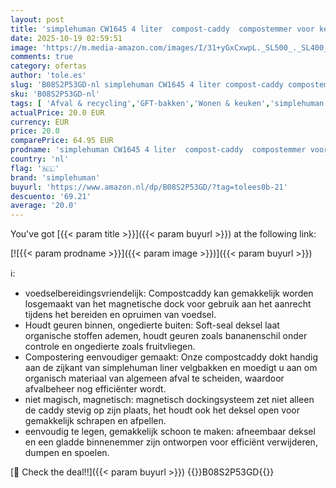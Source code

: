```yaml
---
layout: post
title: 'simplehuman CW1645 4 liter  compost-caddy  compostemmer voor keuken met deksel  geborsteld staal  5 jaar garantie'
date: 2025-10-19 02:59:51
image: 'https://m.media-amazon.com/images/I/31+yGxCxwpL._SL500_._SL400_.jpg'
comments: true
category: ofertas
author: 'tole.es'
slug: 'B08S2P53GD-nl simplehuman CW1645 4 liter compost-caddy compostemmer voor...'
sku: 'B08S2P53GD-nl'
tags: [ 'Afval & recycling','GFT-bakken','Wonen & keuken','simplehuman','🇳🇱', ]
actualPrice: 20.0 EUR
currency: EUR
price: 20.0
comparePrice: 64.95 EUR
prodname: 'simplehuman CW1645 4 liter  compost-caddy  compostemmer voor keuken met deksel  geborsteld staal  5 jaar garantie'
country: 'nl'
flag: '🇳🇱'
brand: 'simplehuman'
buyurl: 'https://www.amazon.nl/dp/B08S2P53GD/?tag=tolees0b-21'
descuento: '69.21'
average: '20.0'
---
```


You've got [{{< param title >}}]({{< param buyurl >}}) at the following link:

[![{{< param prodname >}}]({{< param image >}})]({{< param buyurl >}})

ℹ️:

- voedselbereidingsvriendelijk: Compostcaddy kan gemakkelijk worden losgemaakt van het magnetische dock voor gebruik aan het aanrecht tijdens het bereiden en opruimen van voedsel.
- Houdt geuren binnen, ongedierte buiten: Soft-seal deksel laat organische stoffen ademen, houdt geuren zoals bananenschil onder controle en ongedierte zoals fruitvliegen.
- Compostering eenvoudiger gemaakt: Onze compostcaddy dokt handig aan de zijkant van simplehuman liner velgbakken en moedigt u aan om organisch materiaal van algemeen afval te scheiden, waardoor afvalbeheer nog efficiënter wordt.
- niet magisch, magnetisch: magnetisch dockingsysteem zet niet alleen de caddy stevig op zijn plaats, het houdt ook het deksel open voor gemakkelijk schrapen en afpellen.
- eenvoudig te legen, gemakkelijk schoon te maken: afneembaar deksel en een gladde binnenemmer zijn ontworpen voor efficiënt verwijderen, dumpen en spoelen.

[🛒 Check the deal!!]({{< param buyurl >}})
{{<world>}}B08S2P53GD{{</world>}}
